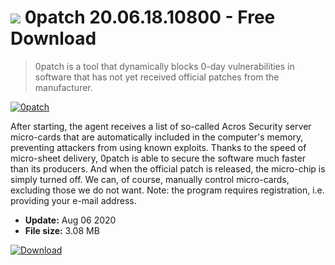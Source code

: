 # ![](https://cdn.softexe.net/static/icon/win.gif) 0patch 20.06.18.10800 - Free Download

> 0patch is a tool that dynamically blocks 0-day vulnerabilities in software that has not yet received official patches from the manufacturer.

[![0patch](https://gallery.dpcdn.pl/imgc/Tools/74400/g_-_420x350_1.5_-_x20170303222422_0.png)](https://softexe.net/win/security-privacy/other/0patch:hhbh.html)

After starting, the agent receives a list of so-called Acros Security server micro-cards that are automatically included in the computer's memory, preventing attackers from using known exploits.
 Thanks to the speed of micro-sheet delivery, 0patch is able to secure the software much faster than its producers. And when the official patch is released, the micro-chip is simply turned off. We can, of course, manually control micro-cards, excluding those we do not want.
 Note: the program requires registration, i.e. providing your e-mail address.


- **Update:** Aug 06 2020
- **File size:** 3.08 MB

[![Download](https://cdn.softexe.net/static/img/download.png)](https://softexe.net/win/security-privacy/other/0patch:hhbh.html)


